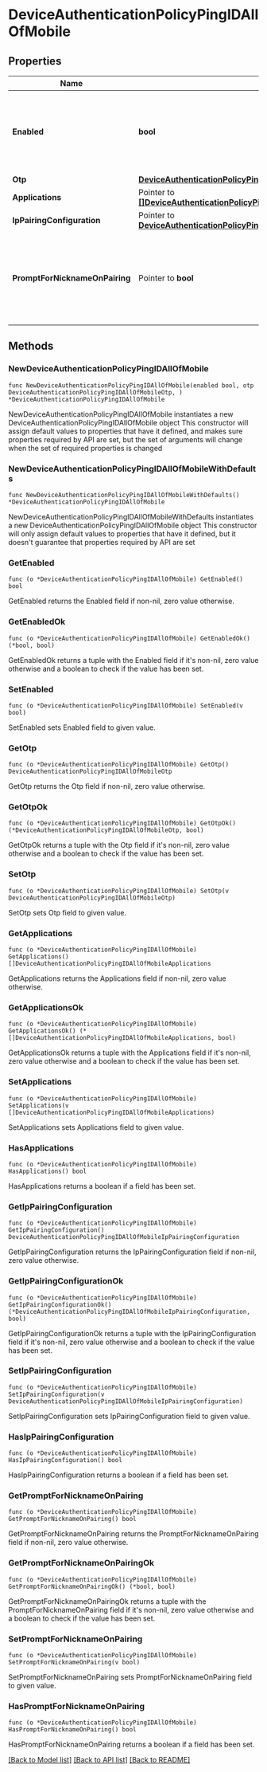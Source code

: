 # DeviceAuthenticationPolicyPingIDAllOfMobile

## Properties

Name | Type | Description | Notes
------------ | ------------- | ------------- | -------------
**Enabled** | **bool** | A boolean that specifies whether the method is enabled or disabled in the policy. | 
**Otp** | [**DeviceAuthenticationPolicyPingIDAllOfMobileOtp**](DeviceAuthenticationPolicyPingIDAllOfMobileOtp.md) |  | 
**Applications** | Pointer to [**[]DeviceAuthenticationPolicyPingIDAllOfMobileApplications**](DeviceAuthenticationPolicyPingIDAllOfMobileApplications.md) |  | [optional] 
**IpPairingConfiguration** | Pointer to [**DeviceAuthenticationPolicyPingIDAllOfMobileIpPairingConfiguration**](DeviceAuthenticationPolicyPingIDAllOfMobileIpPairingConfiguration.md) |  | [optional] 
**PromptForNicknameOnPairing** | Pointer to **bool** | Set to &#x60;true&#x60; if you want to allow users to provide nicknames for devices during pairing. | [optional] 

## Methods

### NewDeviceAuthenticationPolicyPingIDAllOfMobile

`func NewDeviceAuthenticationPolicyPingIDAllOfMobile(enabled bool, otp DeviceAuthenticationPolicyPingIDAllOfMobileOtp, ) *DeviceAuthenticationPolicyPingIDAllOfMobile`

NewDeviceAuthenticationPolicyPingIDAllOfMobile instantiates a new DeviceAuthenticationPolicyPingIDAllOfMobile object
This constructor will assign default values to properties that have it defined,
and makes sure properties required by API are set, but the set of arguments
will change when the set of required properties is changed

### NewDeviceAuthenticationPolicyPingIDAllOfMobileWithDefaults

`func NewDeviceAuthenticationPolicyPingIDAllOfMobileWithDefaults() *DeviceAuthenticationPolicyPingIDAllOfMobile`

NewDeviceAuthenticationPolicyPingIDAllOfMobileWithDefaults instantiates a new DeviceAuthenticationPolicyPingIDAllOfMobile object
This constructor will only assign default values to properties that have it defined,
but it doesn't guarantee that properties required by API are set

### GetEnabled

`func (o *DeviceAuthenticationPolicyPingIDAllOfMobile) GetEnabled() bool`

GetEnabled returns the Enabled field if non-nil, zero value otherwise.

### GetEnabledOk

`func (o *DeviceAuthenticationPolicyPingIDAllOfMobile) GetEnabledOk() (*bool, bool)`

GetEnabledOk returns a tuple with the Enabled field if it's non-nil, zero value otherwise
and a boolean to check if the value has been set.

### SetEnabled

`func (o *DeviceAuthenticationPolicyPingIDAllOfMobile) SetEnabled(v bool)`

SetEnabled sets Enabled field to given value.


### GetOtp

`func (o *DeviceAuthenticationPolicyPingIDAllOfMobile) GetOtp() DeviceAuthenticationPolicyPingIDAllOfMobileOtp`

GetOtp returns the Otp field if non-nil, zero value otherwise.

### GetOtpOk

`func (o *DeviceAuthenticationPolicyPingIDAllOfMobile) GetOtpOk() (*DeviceAuthenticationPolicyPingIDAllOfMobileOtp, bool)`

GetOtpOk returns a tuple with the Otp field if it's non-nil, zero value otherwise
and a boolean to check if the value has been set.

### SetOtp

`func (o *DeviceAuthenticationPolicyPingIDAllOfMobile) SetOtp(v DeviceAuthenticationPolicyPingIDAllOfMobileOtp)`

SetOtp sets Otp field to given value.


### GetApplications

`func (o *DeviceAuthenticationPolicyPingIDAllOfMobile) GetApplications() []DeviceAuthenticationPolicyPingIDAllOfMobileApplications`

GetApplications returns the Applications field if non-nil, zero value otherwise.

### GetApplicationsOk

`func (o *DeviceAuthenticationPolicyPingIDAllOfMobile) GetApplicationsOk() (*[]DeviceAuthenticationPolicyPingIDAllOfMobileApplications, bool)`

GetApplicationsOk returns a tuple with the Applications field if it's non-nil, zero value otherwise
and a boolean to check if the value has been set.

### SetApplications

`func (o *DeviceAuthenticationPolicyPingIDAllOfMobile) SetApplications(v []DeviceAuthenticationPolicyPingIDAllOfMobileApplications)`

SetApplications sets Applications field to given value.

### HasApplications

`func (o *DeviceAuthenticationPolicyPingIDAllOfMobile) HasApplications() bool`

HasApplications returns a boolean if a field has been set.

### GetIpPairingConfiguration

`func (o *DeviceAuthenticationPolicyPingIDAllOfMobile) GetIpPairingConfiguration() DeviceAuthenticationPolicyPingIDAllOfMobileIpPairingConfiguration`

GetIpPairingConfiguration returns the IpPairingConfiguration field if non-nil, zero value otherwise.

### GetIpPairingConfigurationOk

`func (o *DeviceAuthenticationPolicyPingIDAllOfMobile) GetIpPairingConfigurationOk() (*DeviceAuthenticationPolicyPingIDAllOfMobileIpPairingConfiguration, bool)`

GetIpPairingConfigurationOk returns a tuple with the IpPairingConfiguration field if it's non-nil, zero value otherwise
and a boolean to check if the value has been set.

### SetIpPairingConfiguration

`func (o *DeviceAuthenticationPolicyPingIDAllOfMobile) SetIpPairingConfiguration(v DeviceAuthenticationPolicyPingIDAllOfMobileIpPairingConfiguration)`

SetIpPairingConfiguration sets IpPairingConfiguration field to given value.

### HasIpPairingConfiguration

`func (o *DeviceAuthenticationPolicyPingIDAllOfMobile) HasIpPairingConfiguration() bool`

HasIpPairingConfiguration returns a boolean if a field has been set.

### GetPromptForNicknameOnPairing

`func (o *DeviceAuthenticationPolicyPingIDAllOfMobile) GetPromptForNicknameOnPairing() bool`

GetPromptForNicknameOnPairing returns the PromptForNicknameOnPairing field if non-nil, zero value otherwise.

### GetPromptForNicknameOnPairingOk

`func (o *DeviceAuthenticationPolicyPingIDAllOfMobile) GetPromptForNicknameOnPairingOk() (*bool, bool)`

GetPromptForNicknameOnPairingOk returns a tuple with the PromptForNicknameOnPairing field if it's non-nil, zero value otherwise
and a boolean to check if the value has been set.

### SetPromptForNicknameOnPairing

`func (o *DeviceAuthenticationPolicyPingIDAllOfMobile) SetPromptForNicknameOnPairing(v bool)`

SetPromptForNicknameOnPairing sets PromptForNicknameOnPairing field to given value.

### HasPromptForNicknameOnPairing

`func (o *DeviceAuthenticationPolicyPingIDAllOfMobile) HasPromptForNicknameOnPairing() bool`

HasPromptForNicknameOnPairing returns a boolean if a field has been set.


[[Back to Model list]](../README.md#documentation-for-models) [[Back to API list]](../README.md#documentation-for-api-endpoints) [[Back to README]](../README.md)



